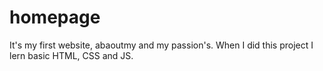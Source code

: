 # homepage
It's my first website, abaoutmy and my passion's.
When I did this project I lern basic HTML, CSS and JS.


